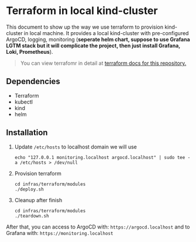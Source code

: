 # Terraform in local kind-cluster

This document to show up the way we use terraform to provision kind-cluster in local machine. It provides a local kind-cluster with pre-configured ArgoCD, logging, monitoring (**seperate helm chart, suppose to use Grafana LGTM stack but it will complicate the project, then just install Grafana, Loki, Prometheus**).

> You can view terrafomr in detail at [terraform docs for this repository.](./infras/terraform/modules/README.md)

## Dependencies

- Terraform
- kubectl
- kind
- helm

## Installation

1. Update `/etc/hosts` to localhost domain we will use

    ```shell
    echo "127.0.0.1 monitoring.localhost argocd.localhost" | sudo tee -a /etc/hosts > /dev/null
    ```

1. Provision terraform

    ```shell
    cd infras/terraform/modules
    ./deploy.sh
    ```

1. Cleanup after finish

    ```shell
    cd infras/terraform/modules
    ./teardown.sh
    ```

After that, you can access to ArgoCD with: `https://argocd.localhost` and to Grafana with: `https://monitoring.localhost`

